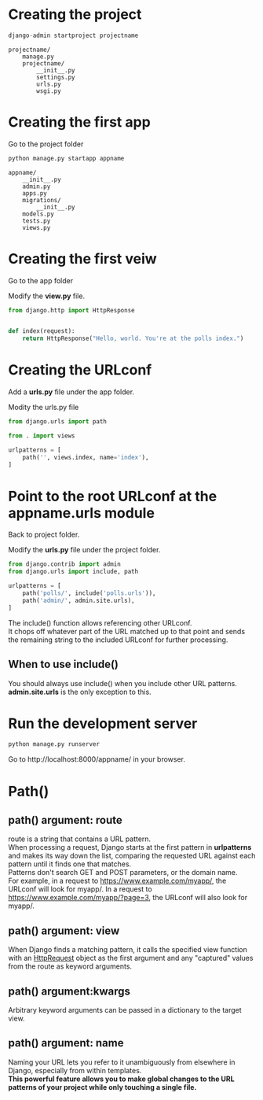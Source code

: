 # Creating the project
```python
django-admin startproject projectname
```
```
projectname/
    manage.py
    projectname/
        __init__.py
        settings.py
        urls.py
        wsgi.py
```

# Creating the first app

Go to the project folder

```python
python manage.py startapp appname
```
```
appname/
    __init__.py
    admin.py
    apps.py
    migrations/
        __init__.py
    models.py
    tests.py
    views.py
```
# Creating the first veiw

Go to the app folder

Modify the __view.py__ file.

```python
from django.http import HttpResponse


def index(request):
    return HttpResponse("Hello, world. You're at the polls index.")
```

# Creating the URLconf

Add a __urls.py__ file under the app folder.

Modity the urls.py file

```python
from django.urls import path

from . import views

urlpatterns = [
    path('', views.index, name='index'),
]
```

# Point to the root URLconf at the appname.urls module

Back to project folder.

Modify the __urls.py__ file under the project folder.

```python
from django.contrib import admin
from django.urls import include, path

urlpatterns = [
    path('polls/', include('polls.urls')),
    path('admin/', admin.site.urls),
]
```
The include() function allows referencing other URLconf.  
It chops off whatever part of the URL matched up to that point and sends the remaining string to the included URLconf for further processing.

## When to use include()

You should always use include() when you include other URL patterns. __admin.site.urls__ is the only exception to this.

# Run the development server

```python
python manage.py runserver
```

Go to http://localhost:8000/appname/ in your browser.

# Path()

## path() argument: route

route is a string that contains a URL pattern.  
When processing a request, Django starts at the first pattern in __urlpatterns__ and makes its way down the list, comparing the requested URL against each pattern until it finds one that matches.  
Patterns don't search GET and POST parameters, or the domain name.  
For example, in a request to https://www.example.com/myapp/, the URLconf will look for myapp/. In a request to https://www.example.com/myapp/?page=3, the URLconf will also look for myapp/.

## path() argument: view

When Django finds a matching pattern, it calls the specified view function with an [HttpRequest](https://docs.djangoproject.com/en/2.0/ref/request-response/#django.http.HttpRequest)
 object as the first argument and any "captured" values from the route as keyword arguments.

 ## path() argument:kwargs

 Arbitrary keyword arguments can be passed in a dictionary to the target view.

 ## path() argument: name

 Naming your URL lets you refer to it unambiguously from elsewhere in Django, especially from within templates.  
 __This powerful feature allows you to make global changes to the URL patterns of your project while only touching a single file.__
  
